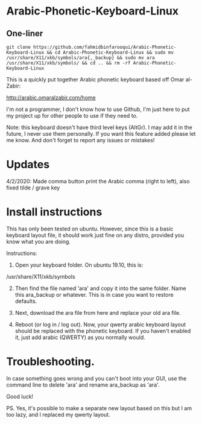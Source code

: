 # Arabic-Phonetic-Keyboard-Linux

## One-liner
```
git clone https://github.com/fahmidbinfarooqui/Arabic-Phonetic-Keyboard-Linux && cd Arabic-Phonetic-Keyboard-Linux && sudo mv /usr/share/X11/xkb/symbols/ara{,_backup} && sudo mv ara /usr/share/X11/xkb/symbols/ && cd .. && rm -rf Arabic-Phonetic-Keyboard-Linux
```
This is a quickly put together Arabic phonetic keyboard based off Omar al-Zabir:

http://arabic.omaralzabir.com/home

I'm not a programmer, I don't know how to use Github, I'm just here to put my project up for other people to use if they need to.

Note: this keyboard doesn't have third level keys (AltGr). I may add it in the future, I never use them personally. If you want this feature added please let me know. And don't forget to report any issues or mistakes!

# Updates

4/2/2020: Made comma button print the Arabic comma (right to left), also fixed tilde / grave key 

# Install instructions

This has only been tested on ubuntu. However, since this is a basic keyboard layout file, 
it should work just fine on any distro, provided you know what you are doing.

Instructions:

1. Open your keyboard folder. On ubuntu 19.10, this is:

/usr/share/X11/xkb/symbols

2. Then find the file named 'ara' and copy it into the same folder. 
Name this ara_backup or whatever. This is in case you want to restore defaults.

3. Next, download the ara file from here and replace your old ara file. 

4. Reboot (or log in / log out). Now, your qwerty arabic keyboard layout
should be replaced with the phonetic keyboard. If you haven't enabled it,
just add arabic (QWERTY) as you normally would.

# Troubleshooting.

In case something goes wrong and you can't boot into your GUI,
use the command line to delete 'ara' and rename ara_backup as 'ara'.

Good luck!

PS. Yes, it's possible to make a separate new layout based on this but 
I am too lazy, and I replaced my qwerty layout.

